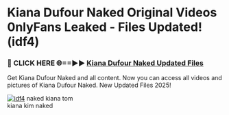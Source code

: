 # Kiana Dufour Naked Original Videos 0nlyFans Leaked - Files Updated! (idf4)

<h3>🔴 CLICK HERE 🌐==►► <a href="https://tinyurl.com/yckcrads" rel="nofollow">Kiana Dufour Naked Updated Files</a></h3>

Get Kiana Dufour Naked and all content. Now you can access all videos and pictures of Kiana Dufour Naked. New Updated Files 2025!

[![idf4](https://i.imgur.com/hpKpOFt.gif)](https://tinyurl.com/yckcrads)
naked kiana tom<br>
kiana kim naked